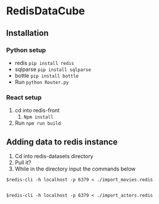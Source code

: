 # RedisDataCube

## Installation

### Python setup
- redis `pip install redis`
- sqlparse `pip install sqlparse`
- bottle `pip install bottle`
- Run `python Router.py`

### React setup
1. cd into redis-front
   1. `Npm install`
2. Run `npm run build`

## Adding data to redis instance

1. Cd into redis-datasets directory
2. Pull it?
3. While in the directory input the commands below

```console
$redis-cli -h localhost -p 6379 < ./import_movies.redis


$redis-cli -h localhost -p 6379 < ./import_actors.redis
```
